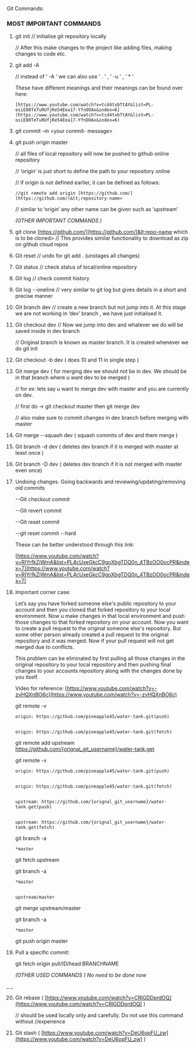Git Commands:

### MOST IMPORTANT COMMANDS

1.  git init // initialise git repository locally

    // After this make changes to the project like adding files, making changes to code etc.

2.  git add -A

    // instead of ‘ -A ‘ we can also use ‘ . ’ , ’ -u ’ , ‘ \* ’

    These have different meanings and their meanings can be found over here:

        [https://www.youtube.com/watch?v=tcd4txbTtAY&list=PL-osiE80TeTuRUfjRe54Eea17-YfnOOAx&index=6](https://www.youtube.com/watch?v=tcd4txbTtAY&list=PL-osiE80TeTuRUfjRe54Eea17-YfnOOAx&index=6)

3.  git commit -m &lt;your commit- message>
4.  git push origin master

    // all files of local repository will now be pushed to github online repository

    // ‘origin’ is just short to define the path to your repository online

    // if origin is not defined earlier, it can be defined as follows:

        //git remote add origin [https://github.com/](https://github.com/)&lt;repository-name>

    // similar to ‘origin’ any other name can be given such as ‘upstream’

    _(OTHER IMPORTANT COMMANDS )_

5.  git clone [https://github.com/](https://github.com/)&lt;repo-name which is to be cloned> // This provides similar functionality to download as zip on github cloud repos
6.  Git reset           // undo for git add . (unstages all changes)
7.  Git status          // check status of local/online repository
8.  Git log             // check commit history
9.  Git log --oneline   // very similar to git log but gives details in a short and precise manner
10. Git branch dev      // create a new branch but not jump into it. At this stage we are not working in ‘dev’ branch , we have just initialised it.
11. Git checkout dev    // Now we jump into dev and whatever we do will be saved inside in dev branch

    // Original branch is known as master branch. It is created whenever we do git init

12. Git checkout -b dev ( does 10 and 11 in single step )
13. Git merge dev ( for merging dev we should not be in dev. We should be in that branch where u want dev to be merged )

    // for ex: lets say u want to merge dev with master and you are currently on dev.

    // first do → git checkout master then git merge dev

    // also make sure to commit changes in dev branch before merging with master

14. Git merge --squash dev ( squash commits of dev and them merge )
15. Git branch -d dev ( deletes dev branch if it is merged with master at least once )
16. Git branch -D dev ( deletes dev branch if it is not merged with master even once)
17. Undoing changes. Going backwards and reviewing/updating/removing old commits

    --Git checkout commit

    --Git revert commit

    --Git reset commit

    --git reset commit --hard

    These can be better understood through this link:

    [https://www.youtube.com/watch?v=RIYrfkZjWmA&list=PL4cUxeGkcC9goXbgTDQ0n_4TBzOO0ocPR&index=7](https://www.youtube.com/watch?v=RIYrfkZjWmA&list=PL4cUxeGkcC9goXbgTDQ0n_4TBzOO0ocPR&index=7)

18. Important corner case:

    Let’s say you have forked someone else's public repository to your account and then you cloned that forked repository to your local environment. Now u make changes in that local environment and push those changes to that forked repository on your account. Now you want to create a pull request to the original someone else's repository. But some other person already created a pull request to the original repository and it was merged. Now if your pull request will not get merged due to conflicts.

    This problem can be eliminated by first pulling all those changes in the original repository to your local repository and then pushing final changes to your accounts repository along with the changes done by you itself.

    Video for reference: [https://www.youtube.com/watch?v=-zvHQXnBO6c](https://www.youtube.com/watch?v=-zvHQXnBO6c)

    git remote -v

        origin: https://github.com/pineapple45/water-tank.git(push)


        origin: https://github.com/pineapple45/water-tank.git(fetch)

    git remote add upstream https://github.com/{orignal_git_username}/water-tank.get

    git remote -v

        origin: https://github.com/pineapple45/water-tank.git(push)


        origin: https://github.com/pineapple45/water-tank.git(fetch)


        upstream: https://github.com/{orignal_git_username}/water-tank.get(push)


        upstream: https://github.com/{orignal_git_username}/water-tank.get(fetch)

    git branch -a

        *master

    git fetch upstream

    git branch -a

        *master


        upstream/master

    git merge upstream/master

    git branch -a

        *master

    git push origin master

19. Pull a specific commit:

    git fetch origin pull/ID/head:BRANCHNAME

    _(OTHER USED COMMANDS ) No need to be done now_

\_ \_

20. Git rebase ( [https://www.youtube.com/watch?v=CRlGDDprdOQ](https://www.youtube.com/watch?v=CRlGDDprdOQ) )

    // should be used locally only and carefully. Do not use this command without //experience

21. Git stash ( [https://www.youtube.com/watch?v=DeU6opFU_zw](https://www.youtube.com/watch?v=DeU6opFU_zw) )
